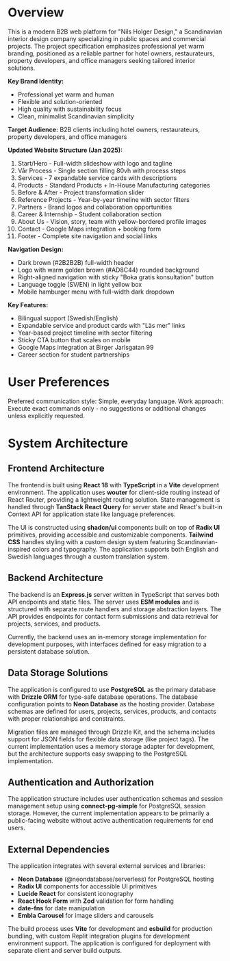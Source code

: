 # Overview

This is a modern B2B web platform for "Nils Holger Design," a Scandinavian interior design company specializing in public spaces and commercial projects. The project specification emphasizes professional yet warm branding, positioned as a reliable partner for hotel owners, restaurateurs, property developers, and office managers seeking tailored interior solutions.

**Key Brand Identity:**
- Professional yet warm and human
- Flexible and solution-oriented  
- High quality with sustainability focus
- Clean, minimalist Scandinavian simplicity

**Target Audience:** B2B clients including hotel owners, restaurateurs, property developers, and office managers

**Updated Website Structure (Jan 2025):**
1. Start/Hero - Full-width slideshow with logo and tagline
2. Vår Process - Single section filling 80vh with process steps
3. Services - 7 expandable service cards with descriptions
4. Products - Standard Products + In-House Manufacturing categories
5. Before & After - Project transformation slider
6. Reference Projects - Year-by-year timeline with sector filters
7. Partners - Brand logos and collaboration opportunities
8. Career & Internship - Student collaboration section
9. About Us - Vision, story, team with yellow-bordered profile images
10. Contact - Google Maps integration + booking form
11. Footer - Complete site navigation and social links

**Navigation Design:**
- Dark brown (#2B2B2B) full-width header
- Logo with warm golden brown (#AD8C44) rounded background
- Right-aligned navigation with sticky "Boka gratis konsultation" button
- Language toggle (SV/EN) in light yellow box
- Mobile hamburger menu with full-width dark dropdown

**Key Features:**
- Bilingual support (Swedish/English)
- Expandable service and product cards with "Läs mer" links
- Year-based project timeline with sector filtering
- Sticky CTA button that scales on mobile
- Google Maps integration at Birger Jarlsgatan 99
- Career section for student partnerships

# User Preferences

Preferred communication style: Simple, everyday language.
Work approach: Execute exact commands only - no suggestions or additional changes unless explicitly requested.

# System Architecture

## Frontend Architecture
The frontend is built using **React 18** with **TypeScript** in a **Vite** development environment. The application uses **wouter** for client-side routing instead of React Router, providing a lightweight routing solution. State management is handled through **TanStack React Query** for server state and React's built-in Context API for application state like language preferences.

The UI is constructed using **shadcn/ui** components built on top of **Radix UI** primitives, providing accessible and customizable components. **Tailwind CSS** handles styling with a custom design system featuring Scandinavian-inspired colors and typography. The application supports both English and Swedish languages through a custom translation system.

## Backend Architecture
The backend is an **Express.js** server written in TypeScript that serves both API endpoints and static files. The server uses **ESM modules** and is structured with separate route handlers and storage abstraction layers. The API provides endpoints for contact form submissions and data retrieval for projects, services, and products.

Currently, the backend uses an in-memory storage implementation for development purposes, with interfaces defined for easy migration to a persistent database solution.

## Data Storage Solutions
The application is configured to use **PostgreSQL** as the primary database with **Drizzle ORM** for type-safe database operations. The database configuration points to **Neon Database** as the hosting provider. Database schemas are defined for users, projects, services, products, and contacts with proper relationships and constraints.

Migration files are managed through Drizzle Kit, and the schema includes support for JSON fields for flexible data storage (like project tags). The current implementation uses a memory storage adapter for development, but the architecture supports easy swapping to the PostgreSQL implementation.

## Authentication and Authorization
The application structure includes user authentication schemas and session management setup using **connect-pg-simple** for PostgreSQL session storage. However, the current implementation appears to be primarily a public-facing website without active authentication requirements for end users.

## External Dependencies
The application integrates with several external services and libraries:

- **Neon Database** (@neondatabase/serverless) for PostgreSQL hosting
- **Radix UI** components for accessible UI primitives
- **Lucide React** for consistent iconography
- **React Hook Form** with **Zod** validation for form handling
- **date-fns** for date manipulation
- **Embla Carousel** for image sliders and carousels

The build process uses **Vite** for development and **esbuild** for production bundling, with custom Replit integration plugins for development environment support. The application is configured for deployment with separate client and server build outputs.